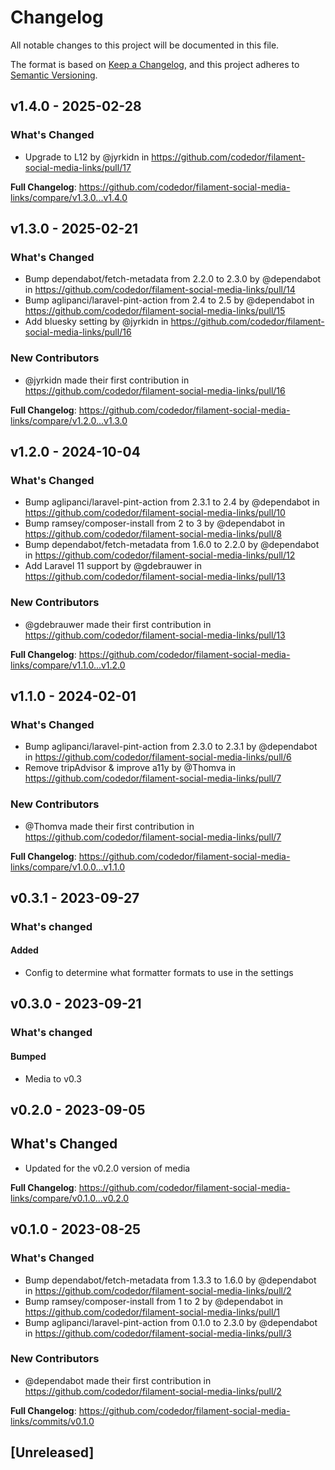 # Changelog

All notable changes to this project will be documented in this file.

The format is based on [Keep a Changelog](https://keepachangelog.com/en/1.0.0/),
and this project adheres to [Semantic Versioning](https://semver.org/spec/v2.0.0.html).

## v1.4.0 - 2025-02-28

### What's Changed

* Upgrade to L12 by @jyrkidn in https://github.com/codedor/filament-social-media-links/pull/17

**Full Changelog**: https://github.com/codedor/filament-social-media-links/compare/v1.3.0...v1.4.0

## v1.3.0 - 2025-02-21

### What's Changed

* Bump dependabot/fetch-metadata from 2.2.0 to 2.3.0 by @dependabot in https://github.com/codedor/filament-social-media-links/pull/14
* Bump aglipanci/laravel-pint-action from 2.4 to 2.5 by @dependabot in https://github.com/codedor/filament-social-media-links/pull/15
* Add bluesky setting by @jyrkidn in https://github.com/codedor/filament-social-media-links/pull/16

### New Contributors

* @jyrkidn made their first contribution in https://github.com/codedor/filament-social-media-links/pull/16

**Full Changelog**: https://github.com/codedor/filament-social-media-links/compare/v1.2.0...v1.3.0

## v1.2.0 - 2024-10-04

### What's Changed

* Bump aglipanci/laravel-pint-action from 2.3.1 to 2.4 by @dependabot in https://github.com/codedor/filament-social-media-links/pull/10
* Bump ramsey/composer-install from 2 to 3 by @dependabot in https://github.com/codedor/filament-social-media-links/pull/8
* Bump dependabot/fetch-metadata from 1.6.0 to 2.2.0 by @dependabot in https://github.com/codedor/filament-social-media-links/pull/12
* Add Laravel 11 support by @gdebrauwer in https://github.com/codedor/filament-social-media-links/pull/13

### New Contributors

* @gdebrauwer made their first contribution in https://github.com/codedor/filament-social-media-links/pull/13

**Full Changelog**: https://github.com/codedor/filament-social-media-links/compare/v1.1.0...v1.2.0

## v1.1.0 - 2024-02-01

### What's Changed

* Bump aglipanci/laravel-pint-action from 2.3.0 to 2.3.1 by @dependabot in https://github.com/codedor/filament-social-media-links/pull/6
* Remove tripAdvisor & improve a11y by @Thomva in https://github.com/codedor/filament-social-media-links/pull/7

### New Contributors

* @Thomva made their first contribution in https://github.com/codedor/filament-social-media-links/pull/7

**Full Changelog**: https://github.com/codedor/filament-social-media-links/compare/v1.0.0...v1.1.0

## v0.3.1 - 2023-09-27

### What's changed

#### Added

- Config to determine what formatter formats to use in the settings

## v0.3.0 - 2023-09-21

### What's changed

#### Bumped

- Media to v0.3

## v0.2.0 - 2023-09-05

## What's Changed

- Updated for the v0.2.0 version of media

**Full Changelog**: https://github.com/codedor/filament-social-media-links/compare/v0.1.0...v0.2.0

## v0.1.0 - 2023-08-25

### What's Changed

- Bump dependabot/fetch-metadata from 1.3.3 to 1.6.0 by @dependabot in https://github.com/codedor/filament-social-media-links/pull/2
- Bump ramsey/composer-install from 1 to 2 by @dependabot in https://github.com/codedor/filament-social-media-links/pull/1
- Bump aglipanci/laravel-pint-action from 0.1.0 to 2.3.0 by @dependabot in https://github.com/codedor/filament-social-media-links/pull/3

### New Contributors

- @dependabot made their first contribution in https://github.com/codedor/filament-social-media-links/pull/2

**Full Changelog**: https://github.com/codedor/filament-social-media-links/commits/v0.1.0

## [Unreleased]

